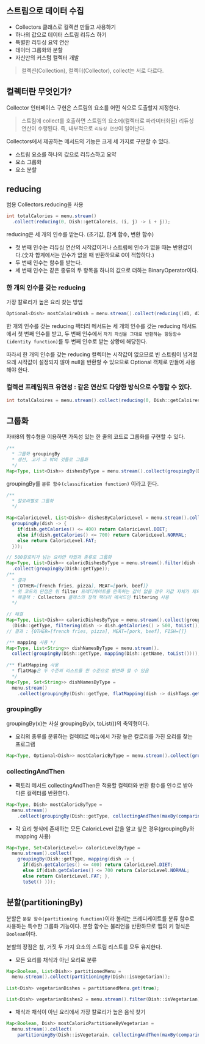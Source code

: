 ## 스트림으로 데이터 수집

- Collectors 클래스로 컬렉션 만들고 사용하기
- 하나의 값으로 데이터 스트림 리듀스 하기
- 특별한 리듀싱 요약 연산
- 데이터 그룹화와 분할
- 자신만의 커스텀 컬렉터 개발

> 컬렉션(Collection), 컬렉터(Collector), collect는 서로 다르다.

## 컬렉터란 무엇인가?

Collector 인터페이스 구현은 스트림의 요소를 어떤 식으로 도출할지 지정한다.

> 스트림에 collect를 호출하면 스트림의 요소에(컬렉터로 파라미터화된) 리듀싱 연산이 수행된다. 즉, 내부적으로 `리듀싱 연산`이 일어난다.


Collectors에서 제공하는 메서드의 기능은 크게 세 가지로 구분할 수 있다.

- 스트림 요소를 하나의 값으로 리듀스하고 요약
- 요소 그룹화
- 요소 분할

## reducing

범용 Collectors.reducing을 사용

```java
int totalCalories = menu.stream()
  .collect(reducing(0, Dish::getCaloreis, (i, j) -> i + j));
```

reducing은 세 개의 인수를 받는다. (초기값, 합계 함수, 변환 함수)

- 첫 번째 인수는 리듀싱 연산의 시작값이거나 스트림에 인수가 없을 때는 반환값이다.(숫자 합계에서는 인수가 없을 때 반환하므로 0이 적합하다.)
- 두 번째 인수는 함수를 받는다.
- 세 번째 인수는 같은 종류의 두 항목을 하나의 값으로 더하는 BinaryOperator이다.

### 한 개의 인수를 갖는 reducing

가장 칼로리가 높은 요리 찾는 방법

```java
Optional<Dish> mostCaloireDish = menu.stream().collect(reducing((d1, d2) -> d1.getCaloreis() > d2.getCalories() ? d1 : d2));
```

한 개의 인수를 갖는 reducing 팩터리 메서드는 세 개의 인수를 갖는 reducing 메서드에서 첫 번째 인수를 받고, 두 번째 인수에서 
`자기 자신을 그대로 반환하는 항등함수(identity function)`를 두 번째 인수로 받는 상황에 해당한다.

따라서 한 개의 인수를 갖는 reducing 컬렉터는 시작값이 없으므로 빈 스트림이 넘겨졌으래 시작값이 설정되지 않아 null을 반환할 수 있으므로
Optional 객체로 만들어 사용해야 한다.

### 컬렉션 프레임워크 유연성 : 같은 연산도 다양한 방식으로 수행할 수 있다.

```java
int totalCaloires = menu.stream().collect(reducing(0, Dish::getCaloires, Integer::sum));
```

## 그룹화

자바8의 함수형을 이용하면 가독성 있는 한 줄의 코드로 그룹화를 구현할 수 있다.

```java
/** 
  * 그룹화 groupingBy
  * 생선, 고기 그 밖의 것들로 그룹화 
  */
Map<Type, List<Dish>> dishesByType = menu.stream().collect(groupingBy(Dish::getType));
```

groupingBy를 `분류 함수(classification function)` 이라고 한다.

```java
/**
  * 칼로리별로 그룹화
  */
  
Map<CaloricLevel, List<Dish>> dishesByCaloricLevel = menu.stream().collect(
  groupingBy(dish -> {
    if(dish.getCalories() <= 400) return CaloricLevel.DIET;
    else if(dish.getCalories() <= 700) return CaloricLevel.NORMAL;
    else return CaloricLevel.FAT;
  }));
```

```java
// 500칼로리가 넘는 요리만 타입과 종류로 그룹화
Map<Type, List<Dish>> caloricDishesByType = menu.stream().filter(dish -> dish.getCalroies() > 500)
  .collect(groupingBy(Dish::getType));
/**
  * 결과
  * {OTHER=[french fries, pizza], MEAT=[pork, beef]}
  * 위 코드의 단점은 위 filter 프레디케이트를 만족하는 값이 없을 경우 키값 자체가 제외되서 맵에 담지 못한다.
  * 해결책 : Collectors 클래스의 정적 팩터리 메서드인 filtering 사용
  */
  
// 해결
Map<Type, List<Dish>> caloricDishesByType = menu.stream().collect(groupingBy
  (Dish::getType, filtering(dish -> dish.getCalories() > 500, toList())));
// 결과 : {OTHER=[french fries, pizza], MEAT=[pork, beef], FISH=[]}

/** mapping 사용 */
Map<Type, List<String>> dishNamesByType = menu.stream().
  collect(groupingBy(Dish::getType, mapping(Dish::getName, toList())));
  
/** flatMapping 사용 
  * flatMap은 두 수준의 리스트를 한 수준으로 평면화 할 수 있음 
  */
Map<Type, Set<String>> dishNamesByType = 
  menu.stream()
    .collect(groupingBy(Dish::getType, flatMapping(dish -> dishTags.get(dish.getName()).stream(), toSet())));
```    
  
### groupingBy

groupingBy(x)는 사실 groupingBy(x, toList())의 축약형이다.

- 요리의 종류를 분류하는 컬렉터로 메뉴에서 가장 높은 칼로리를 가진 요리를 찾는 프로그램

```java
Map<Type, Optional<Dish>> mostCaloricByType = menu.stream().collect(groupingBy(Dish::getType, maxBy(comparingInt(Dish::getCaloires))));
```

### collectingAndThen

- 팩토리 메서드 collectingAndThen은 적용할 컬렉터와 변환 함수를 인수로 받아 다른 컬렉터를 반환한다.

```java
Map<Type, Dish> mostCaloricByType = 
  menu.stream()
    .collect(groupingBy(Dish::getType, collectingAndThen(maxBy(comparingInt(Dish::getCaloreis)), Optioanl::get));
```

- 각 요리 형식에 존재하는 모든 CaloricLevel 값을 알고 싶은 경우(groupingBy와 mapping 사용)

```java
Map<Type, Set<CaloricLevel>> caloricLevelByType = 
  menu.stream().collect(
    groupingBy(Dish::getType, mapping(dish -> {
      if(dish.getCalories() <= 400) return CaloricLevel.DIET;
      else if(dish.getCalories() <= 700 return CaloricLevel.NORMAL;
      else return CaloricLevel.FAT; },
      toSet() )));
```

## 분할(partitioningBy)

분할은 `분할 함수(partitioning function)`이라 불리는 프레디케이트를 분류 함수로 사용하는 특수한 그룹화 기능이다. 분할 함수는 불리언을
반환하므로 맵의 키 형식은 `Boolean`이다.

분할의 장점은 참, 거짓 두 가지 요소의 스트림 리스트를 모두 유지한다.

- 모든 요리를 채식과 아닌 요리로 분류

```java
Map<Boolean, List<Dish>> partitionedMenu = 
  menu.stream().collect(partitioningBy(Dish::isVegetarian));
  
List<Dish> vegetarianDishes = partitionedMenu.get(true);

List<Dish> vegetarianDishes2 = menu.stream().filter(Dish::isVegetarian).collct(toList());
```

- 채식과 채식이 아닌 요리에서 가장 칼로리가 높은 음식 찾기

```java
Map<Boolean, Dish> mostCaloricPartitioneByVegetarian =  
  menu.stream().collect(
    partitioningBy(Dish::isVegetarain, collectingAndThen(maxBy(comparingInt(Dish::getCalories)), Optional::get)));
```



  
  
  
